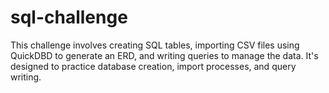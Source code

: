 # sql-challenge


This challenge involves creating SQL tables, importing CSV files using QuickDBD to generate an ERD, and writing queries to manage the data. It's designed to practice database creation, import processes, and query writing.
